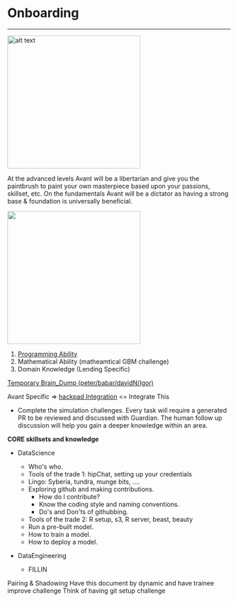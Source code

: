 # Onboarding

***
<img src="https://upload.wikimedia.org/wikipedia/commons/7/79/AC97-0295-13_a.jpeg" alt="alt text" width="300" height="300">

At the advanced levels Avant will be a libertarian and give you the paintbrush to paint your own masterpiece based upon your passions, skillset, etc. On the fundamentals Avant will be a dictator as having a strong base & foundation is universally beneficial.

<img src="http://www.ibm.com/developerworks/library/os-datascience/figure1.png" width="300" height="300">

1. [Programming Ability](https://github.com/avant-analytics/onboarding/tree/master/simulation_challenges/programming)
2. Mathematical Ability (matheamtical GBM challenge)
3. Domain Knowledge (Lending Specific) 

[Temporary Brain_Dump (peter/babar/davidN/Igor)](
https://docs.google.com/document/d/1lotfElPA7mgUxRZybu2uQ-W6VbppnHFMELV9GYzAkfM/edit)


Avant Specific => 
[hackpad Integration](https://avantdatascience.hackpad.com/Start-Here-rmZTFkC8X3x) <= Integrate This

* Complete the simulation challenges. Every task will require a generated PR to be reviewed and discussed with Guardian. The human follow up discussion will help you gain a deeper knowledge within an area.

**CORE skillsets and knowledge**
  * DataScience
    * Who's who.
    * Tools of the trade 1: hipChat, setting up your credentials
    * Lingo: Syberia, tundra, munge bits, ....
    * Exploring github and making contributions.
      * How do I contribute?
      * Know the coding style and naming conventions.
      * Do's and Don'ts of githubbing.
    * Tools of the trade 2: R setup, s3, R server, beast, beauty
    * Run a pre-built model.
    * How to train a model.
    * How to deploy a model.

  * DataEngineering
    * FILLIN

Pairing & Shadowing
Have this document by dynamic and have trainee improve challenge
Think of having git setup challenge
